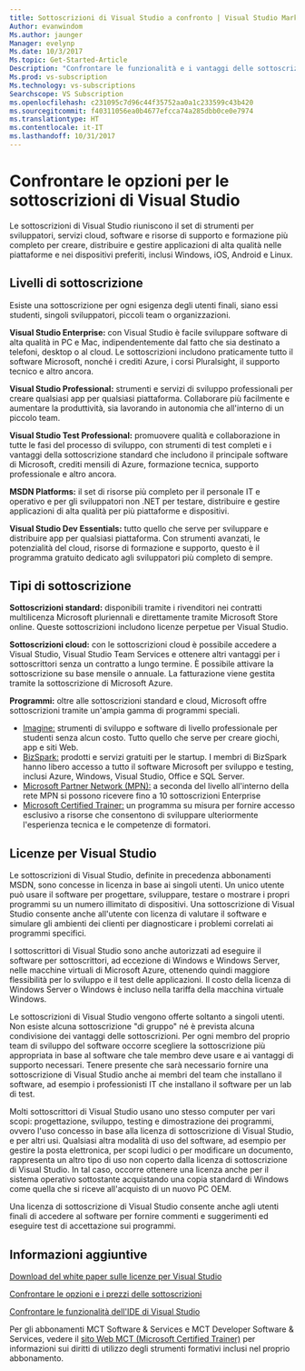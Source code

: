 ```yaml
---
title: Sottoscrizioni di Visual Studio a confronto | Visual Studio Marketplace
Author: evanwindom
Ms.author: jaunger
Manager: evelynp
Ms.date: 10/3/2017
Ms.topic: Get-Started-Article
Description: "Confrontare le funzionalità e i vantaggi delle sottoscrizioni standard e cloud di Visual Studio"
Ms.prod: vs-subscription
Ms.technology: vs-subscriptions
Searchscope: VS Subscription
ms.openlocfilehash: c231095c7d96c44f35752aa0a1c233599c43b420
ms.sourcegitcommit: f40311056ea0b4677efcca74a285dbb0ce0e7974
ms.translationtype: HT
ms.contentlocale: it-IT
ms.lasthandoff: 10/31/2017
---
```

# <a name="compare-visual-studio-subscription-options"></a>Confrontare le opzioni per le sottoscrizioni di Visual Studio

Le sottoscrizioni di Visual Studio riuniscono il set di strumenti per sviluppatori, servizi cloud, software e risorse di supporto e formazione più completo per creare, distribuire e gestire applicazioni di alta qualità nelle piattaforme e nei dispositivi preferiti, inclusi Windows, iOS, Android e Linux. 

## <a name="subscription-levels"></a>Livelli di sottoscrizione
Esiste una sottoscrizione per ogni esigenza degli utenti finali, siano essi studenti, singoli sviluppatori, piccoli team o organizzazioni. 

**Visual Studio Enterprise:** con Visual Studio è facile sviluppare software di alta qualità in PC e Mac, indipendentemente dal fatto che sia destinato a telefoni, desktop o al cloud. Le sottoscrizioni includono praticamente tutto il software Microsoft, nonché i crediti Azure, i corsi Pluralsight, il supporto tecnico e altro ancora.

**Visual Studio Professional:** strumenti e servizi di sviluppo professionali per creare qualsiasi app per qualsiasi piattaforma. Collaborare più facilmente e aumentare la produttività, sia lavorando in autonomia che all'interno di un piccolo team.

**Visual Studio Test Professional:** promuovere qualità e collaborazione in tutte le fasi del processo di sviluppo, con strumenti di test completi e i vantaggi della sottoscrizione standard che includono il principale software di Microsoft, crediti mensili di Azure, formazione tecnica, supporto professionale e altro ancora.

**MSDN Platforms:** il set di risorse più completo per il personale IT e operativo e per gli sviluppatori non .NET per testare, distribuire e gestire applicazioni di alta qualità per più piattaforme e dispositivi.

**Visual Studio Dev Essentials:** tutto quello che serve per sviluppare e distribuire app per qualsiasi piattaforma. Con strumenti avanzati, le potenzialità del cloud, risorse di formazione e supporto, questo è il programma gratuito dedicato agli sviluppatori più completo di sempre.  

## <a name="subscription-types"></a>Tipi di sottoscrizione
**Sottoscrizioni standard:** disponibili tramite i rivenditori nei contratti multilicenza Microsoft pluriennali e direttamente tramite Microsoft Store online.  Queste sottoscrizioni includono licenze perpetue per Visual Studio. 

**Sottoscrizioni cloud:** con le sottoscrizioni cloud è possibile accedere a Visual Studio, Visual Studio Team Services e ottenere altri vantaggi per i sottoscrittori senza un contratto a lungo termine.  È possibile attivare la sottoscrizione su base mensile o annuale. La fatturazione viene gestita tramite la sottoscrizione di Microsoft Azure. 

**Programmi:** oltre alle sottoscrizioni standard e cloud, Microsoft offre sottoscrizioni tramite un'ampia gamma di programmi speciali.

- [Imagine:](https://imagine.microsoft.com/en-us/about) strumenti di sviluppo e software di livello professionale per studenti senza alcun costo. Tutto quello che serve per creare giochi, app e siti Web.
- [BizSpark:](https://bizspark.microsoft.com/About/Offers) prodotti e servizi gratuiti per le startup.  I membri di BizSpark hanno libero accesso a tutto il software Microsoft per sviluppo e testing, inclusi Azure, Windows, Visual Studio, Office e SQL Server. 
- [Microsoft Partner Network (MPN):](https://partner.microsoft.com/en-us) a seconda del livello all'interno della rete MPN si possono ricevere fino a 10 sottoscrizioni Enterprise 
- [Microsoft Certified Trainer:](https://www.microsoft.com/en-us/learning/mct-certification.aspx) un programma su misura per fornire accesso esclusivo a risorse che consentono di sviluppare ulteriormente l'esperienza tecnica e le competenze di formatori.

## <a name="visual-studio-licensing"></a>Licenze per Visual Studio
Le sottoscrizioni di Visual Studio, definite in precedenza abbonamenti MSDN, sono concesse in licenza in base ai singoli utenti. Un unico utente può usare il software per progettare, sviluppare, testare o mostrare i propri programmi su un numero illimitato di dispositivi. Una sottoscrizione di Visual Studio consente anche all'utente con licenza di valutare il software e simulare gli ambienti dei clienti per diagnosticare i problemi correlati ai programmi specifici.

I sottoscrittori di Visual Studio sono anche autorizzati ad eseguire il software per sottoscrittori, ad eccezione di Windows e Windows Server, nelle macchine virtuali di Microsoft Azure, ottenendo quindi maggiore flessibilità per lo sviluppo e il test delle applicazioni. Il costo della licenza di Windows Server o Windows è incluso nella tariffa della macchina virtuale Windows.

Le sottoscrizioni di Visual Studio vengono offerte soltanto a singoli utenti. Non esiste alcuna sottoscrizione "di gruppo" né è prevista alcuna condivisione dei vantaggi delle sottoscrizioni.  Per ogni membro del proprio team di sviluppo del software occorre scegliere la sottoscrizione più appropriata in base al software che tale membro deve usare e ai vantaggi di supporto necessari. Tenere presente che sarà necessario fornire una sottoscrizione di Visual Studio anche ai membri del team che installano il software, ad esempio i professionisti IT che installano il software per un lab di test. 

Molti sottoscrittori di Visual Studio usano uno stesso computer per vari scopi: progettazione, sviluppo, testing e dimostrazione dei programmi, ovvero l'uso concesso in base alla licenza di sottoscrizione di Visual Studio, e per altri usi. Qualsiasi altra modalità di uso del software, ad esempio per gestire la posta elettronica, per scopi ludici o per modificare un documento, rappresenta un altro tipo di uso non coperto dalla licenza di sottoscrizione di Visual Studio. In tal caso, occorre ottenere una licenza anche per il sistema operativo sottostante acquistando una copia standard di Windows come quella che si riceve all'acquisto di un nuovo PC OEM.

Una licenza di sottoscrizione di Visual Studio consente anche agli utenti finali di accedere al software per fornire commenti e suggerimenti ed eseguire test di accettazione sui programmi.

## <a name="additional-information"></a>Informazioni aggiuntive
[Download del white paper sulle licenze per Visual Studio](https://www.microsoft.com/downloads/details.aspx?displaylang=en&FamilyID=2b1504e6-0bf1-46da-be0e-85cc792c6b9d)

[Confrontare le opzioni e i prezzi delle sottoscrizioni](https://www.visualstudio.com/pricing)

[Confrontare le funzionalità dell'IDE di Visual Studio](https://www.visualstudio.com/vs/compare/)

Per gli abbonamenti MCT Software & Services e MCT Developer Software & Services, vedere il [sito Web MCT (Microsoft Certified Trainer)](https://www.microsoft.com/learning/en-us/mct-certification.aspx#item-ID0EFAAAAACA) per informazioni sui diritti di utilizzo degli strumenti formativi inclusi nel proprio abbonamento.  